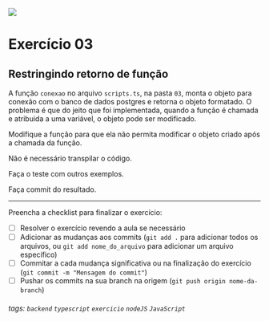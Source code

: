 ![](https://i.imgur.com/xG74tOh.png)

# Exercício 03

## Restringindo retorno de função

A função `conexao` no arquivo `scripts.ts`, na pasta `03`, monta o objeto para conexão com o banco de dados postgres e retorna o objeto formatado. O problema é que do jeito que foi implementada, quando a função é chamada e atribuida a uma variável, o objeto pode ser modificado.

Modifique a função para que ela não permita modificar o objeto criado após a chamada da função.

Não é necessário transpilar o código.

Faça o teste com outros exemplos.

Faça commit do resultado.

---

Preencha a checklist para finalizar o exercício:

-   [ ] Resolver o exercício revendo a aula se necessário
-   [ ] Adicionar as mudanças aos commits (`git add .` para adicionar todos os arquivos, ou `git add nome_do_arquivo` para adicionar um arquivo específico)
-   [ ] Commitar a cada mudança significativa ou na finalização do exercício (`git commit -m "Mensagem do commit"`)
-   [ ] Pushar os commits na sua branch na origem (`git push origin nome-da-branch`)

###### tags: `backend` `typescript` `exercicio` `nodeJS` `JavaScript`
